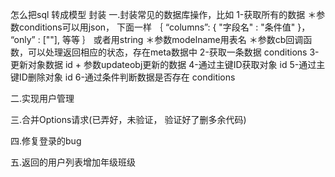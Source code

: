 怎么把sql 转成模型 封装
一.封装常见的数据库操作，比如
    1-获取所有的数据
        ＊参数conditions可以用json， 下面一样
        ｛
            “columns”: {
                "字段名" : "条件值"
            }，
            “only” : [""],
            等等
        ｝
        或者用string
        ＊参数modelname用表名
        ＊参数cb回调函数，可以处理返回相应的状态，存在meta数据中
    2-获取一条数据 conditions
    3-更新对象数据 id + 参数updateobj更新的数据
    4-通过主键ID获取对象 id
    5-通过主键ID删除对象 id
    6-通过条件判断数据是否存在 conditions
    
二.实现用户管理

三.合并Options请求(已弄好，未验证， 验证好了删多余代码)

四.修复登录的bug

五.返回的用户列表增加年级班级
